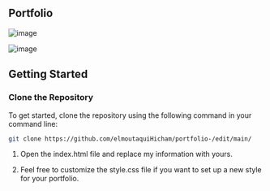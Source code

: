 ## Portfolio 

![image](https://github.com/user-attachments/assets/ea17480e-4315-4cfb-b978-874927649bc8)


![image](https://github.com/user-attachments/assets/c2f3d614-4b17-4b98-8460-3d9f27dc8899)

## Getting Started

### Clone the Repository

To get started, clone the repository using the following command in your command line:

```bash
git clone https://github.com/elmoutaquiHicham/portfolio-/edit/main/
```

1. Open the index.html file and replace my information with yours.

2. Feel free to customize the style.css file if you want to set up a new style for your portfolio.
